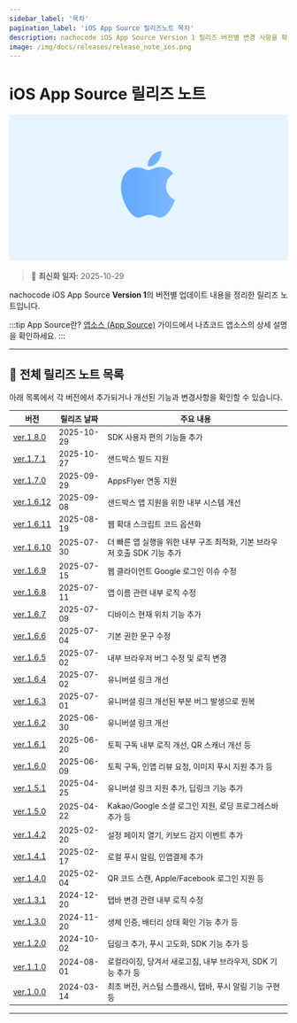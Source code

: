 ```yaml
---
sidebar_label: '목차'
pagination_label: 'iOS App Source 릴리즈노트 목차'
description: nachocode iOS App Source Version 1 릴리즈 버전별 변경 사항을 확인할 수 있습니다.
image: /img/docs/releases/release_note_ios.png
---
```


# iOS App Source 릴리즈 노트

![ios](/img/docs/releases/release_note_ios.png)

> 🔔 **최신화 일자:** 2025-10-29

nachocode iOS App Source **Version 1**의 버전별 업데이트 내용을 정리한 릴리즈 노트입니다.

:::tip App Source란?
[앱소스 (App Source)](/docs/guide/app-source) 가이드에서 나쵸코드 앱소스의 상세 설명을 확인하세요.
:::

---

## 📖 전체 릴리즈 노트 목록

아래 목록에서 각 버전에서 추가되거나 개선된 기능과 변경사항을 확인할 수 있습니다.

| 버전                           | 릴리즈 날짜 | 주요 내용                                                    |
| ------------------------------ | ----------- | ------------------------------------------------------------ |
| [ver.1.8.0](./release-v-1-8-0)   | 2025-10-29  | SDK 사용자 편의 기능들 추가                                              |
| [ver.1.7.1](./release-v-1-7-1)   | 2025-10-27  | 샌드박스 빌드 지원                                                       |
| [ver.1.7.0](./release-v-1-7-0) | 2025-09-29 | AppsFlyer 연동 지원                                        |
| [ver.1.6.12](./release-v-1-6-12) | 2025-09-08 | 샌드박스 앱 지원을 위한 내부 시스템 개선                              |
| [ver.1.6.11](./release-v-1-6-11) | 2025-08-19  | 웹 확대 스크립트 코드 옵션화                               |
| [ver.1.6.10](./release-v-1-6-10) | 2025-07-30  | 더 빠른 앱 실행을 위한 내부 구조 최적화, 기본 브라우저 호출 SDK 기능 추가  |
| [ver.1.6.9](./release-v-1-6-9) | 2025-07-15  | 웹 클라이언트 Google 로그인 이슈 수정                        |
| [ver.1.6.8](./release-v-1-6-8) | 2025-07-11  | 앱 이름 관련 내부 로직 수정                                  |
| [ver.1.6.7](./release-v-1-6-7) | 2025-07-09  | 디바이스 현재 위치 기능 추가                                 |
| [ver.1.6.6](./release-v-1-6-6) | 2025-07-04  | 기본 권한 문구 수정                                          |
| [ver.1.6.5](./release-v-1-6-5) | 2025-07-02  | 내부 브라우저 버그 수정 및 로직 변경                         |
| [ver.1.6.4](./release-v-1-6-4) | 2025-07-02  | 유니버셜 링크 개선                                           |
| [ver.1.6.3](./release-v-1-6-3) | 2025-07-01  | 유니버셜 링크 개선된 부분 버그 발생으로 원복                 |
| [ver.1.6.2](./release-v-1-6-2) | 2025-06-30  | 유니버셜 링크 개선                                           |
| [ver.1.6.1](./release-v-1-6-1) | 2025-06-20  | 토픽 구독 내부 로직 개선, QR 스캐너 개선 등                  |
| [ver.1.6.0](./release-v-1-6-0) | 2025-06-09  | 토픽 구독, 인앱 리뷰 요청, 이미지 푸시 지원 추가 등          |
| [ver.1.5.1](./release-v-1-5-1) | 2025-04-25  | 유니버셜 링크 지원 추가, 딥링크 기능 추가                    |
| [ver.1.5.0](./release-v-1-5-0) | 2025-04-22  | Kakao/Google 소셜 로그인 지원, 로딩 프로그레스바 추가 등     |
| [ver.1.4.2](./release-v-1-4-2) | 2025-02-20  | 설정 페이지 열기, 키보드 감지 이벤트 추가                    |
| [ver.1.4.1](./release-v-1-4-1) | 2025-02-17  | 로컬 푸시 알림, 인앱결제 추가                                |
| [ver.1.4.0](./release-v-1-4-0) | 2025-02-04  | QR 코드 스캔, Apple/Facebook 로그인 지원 등                  |
| [ver.1.3.1](./release-v-1-3-1) | 2024-12-20  | 탭바 변경 관련 내부 로직 수정                                |
| [ver.1.3.0](./release-v-1-3-0) | 2024-11-20  | 생체 인증, 배터리 상태 확인 기능 추가 등                     |
| [ver.1.2.0](./release-v-1-2-0) | 2024-10-02  | 딥링크 추가, 푸시 고도화, SDK 기능 추가 등                   |
| [ver.1.1.0](./release-v-1-1-0) | 2024-08-01  | 로컬라이징, 당겨서 새로고침, 내부 브라우저, SDK 기능 추가 등 |
| [ver.1.0.0](./release-v-1-0-0) | 2024-03-14  | 최초 버전, 커스텀 스플래시, 탭바, 푸시 알림 기능 구현 등     |

---
